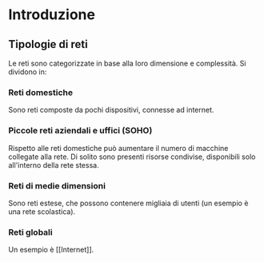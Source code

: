 # Introduzione
## Tipologie di reti
Le reti sono categorizzate in base alla loro dimensione e complessità. Si dividono in:
### Reti domestiche
Sono reti composte da pochi dispositivi, connesse ad internet.
### Piccole reti aziendali e uffici (SOHO)
Rispetto alle reti domestiche può aumentare il numero di macchine collegate alla rete. Di solito sono presenti risorse condivise, disponibili solo all'interno della rete stessa.
### Reti di medie dimensioni
Sono reti estese, che possono contenere migliaia di utenti (un esempio è una rete scolastica).
### Reti globali
Un esempio è [[Internet]].